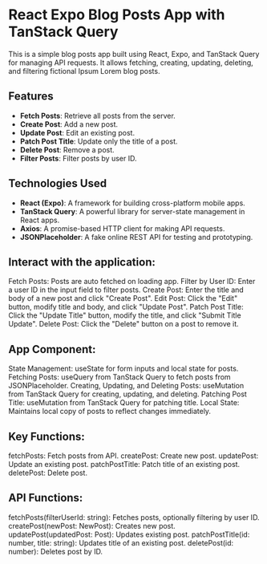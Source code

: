 # React Expo Blog Posts App with TanStack Query

This is a simple blog posts app built using React, Expo, and TanStack Query for managing API requests. 
It allows fetching, creating, updating, deleting, and filtering fictional Ipsum Lorem blog posts.

## Features

- **Fetch Posts**: Retrieve all posts from the server.
- **Create Post**: Add a new post.
- **Update Post**: Edit an existing post.
- **Patch Post Title**: Update only the title of a post.
- **Delete Post**: Remove a post.
- **Filter Posts**: Filter posts by user ID.

## Technologies Used

- **React (Expo)**: A framework for building cross-platform mobile apps.
- **TanStack Query**: A powerful library for server-state management in React apps.
- **Axios**: A promise-based HTTP client for making API requests.
- **JSONPlaceholder**: A fake online REST API for testing and prototyping.

## Interact with the application:

Fetch Posts: Posts are auto fetched on loading app.
Filter by User ID: Enter a user ID in the input field to filter posts.
Create Post: Enter the title and body of a new post and click "Create Post".
Edit Post: Click the "Edit" button, modify title and body, and click "Update Post".
Patch Post Title: Click the "Update Title" button, modify the title, and click "Submit Title Update".
Delete Post: Click the "Delete" button on a post to remove it.

## App Component:

State Management: useState for form inputs and local state for posts.
Fetching Posts: useQuery from TanStack Query to fetch posts from JSONPlaceholder.
Creating, Updating, and Deleting Posts: useMutation from TanStack Query for creating, updating, and deleting.
Patching Post Title: useMutation from TanStack Query for patching title.
Local State: Maintains local copy of posts to reflect changes immediately.

## Key Functions:

fetchPosts: Fetch posts from API.
createPost: Create new post.
updatePost: Update an existing post.
patchPostTitle: Patch title of an existing post.
deletePost: Delete post.

## API Functions:

fetchPosts(filterUserId: string): Fetches posts, optionally filtering by user ID.
createPost(newPost: NewPost): Creates new post.
updatePost(updatedPost: Post): Updates existing post.
patchPostTitle(id: number, title: string): Updates title of an existing post.
deletePost(id: number): Deletes post by ID.

